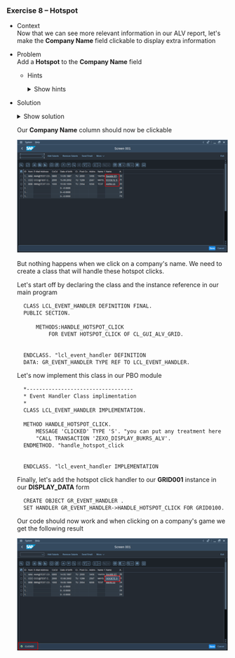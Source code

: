 ### Exercise 8 – Hotspot

- Context \
Now that we can see more relevant information in our ALV report, let's make the **Company Name** field clickable to display extra information

- Problem \
Add a **Hotspot** to the **Company Name** field
    - Hints
        <details>
        <summary>Show hints</summary>

        * Enable the Hotspot field of the **Company Name** column

        * Make a class that will handle the click event and implement it

        </details>

- Solution 
    <details>
    <summary>Show solution</summary>

    First, let's enable the hotspot click field of our **Company Name** column in our **DISPLAY_DATA** form

    ```abap
    " enable hotspot for company name field
    LOOP AT GT_FCAT1 INTO GS_FCAT1 WHERE FIELDNAME = 'BUTXT'.
        GS_FCAT1-HOTSPOT = 'X'.
        MODIFY GT_FCAT1 FROM GS_FCAT1 TRANSPORTING HOTSPOT WHERE FIELDNAME = 'BUTXT'.
    ENDLOOP.
    ```
    </details>

    Our **Company Name** column should now be clickable

  ![Clickable](https://github.com/Fabeure/ABAP-Initiation/blob/main/Images/Clickable.png?raw=true)

  But nothing happens when we click on a company's name.
  We need to create a class that will handle these hotspot clicks.


  Let's start off by declaring the class and the instance reference in our main program


  ```abap
    CLASS LCL_EVENT_HANDLER DEFINITION FINAL.
    PUBLIC SECTION.

        METHODS:HANDLE_HOTSPOT_CLICK
            FOR EVENT HOTSPOT_CLICK OF CL_GUI_ALV_GRID.


    ENDCLASS. "lcl_event_handler DEFINITION
    DATA: GR_EVENT_HANDLER TYPE REF TO LCL_EVENT_HANDLER.

  ```	

  Let's now implement this class in our PBO module

  ```abap
    *----------------------------------
    * Event Handler Class implimentation
    *
    CLASS LCL_EVENT_HANDLER IMPLEMENTATION.

    METHOD HANDLE_HOTSPOT_CLICK.
        MESSAGE 'CLICKED' TYPE 'S'. "you can put any treatment here
        "CALL TRANSACTION 'ZEXO_DISPLAY_BUKRS_ALV'.
    ENDMETHOD. "handle_hotspot_click


    ENDCLASS. "lcl_event_handler IMPLEMENTATION
  ```

  Finally, let's add the hotspot click handler to our **GRID001** instance in our **DISPLAY_DATA** form


  ```abap
    CREATE OBJECT GR_EVENT_HANDLER .
    SET HANDLER GR_EVENT_HANDLER->HANDLE_HOTSPOT_CLICK FOR GRID0100.
  ```

  Our code should now work and when clicking on a company's game we get the following result

  ![Clicked](https://github.com/Fabeure/ABAP-Initiation/blob/main/Images/Clicked.png?raw=true)







